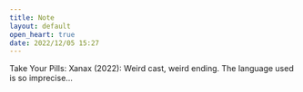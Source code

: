 ```yaml
---
title: Note
layout: default
open_heart: true
date: 2022/12/05 15:27
---
```


Take Your Pills: Xanax (2022): Weird cast, weird ending. The language used is so imprecise…
